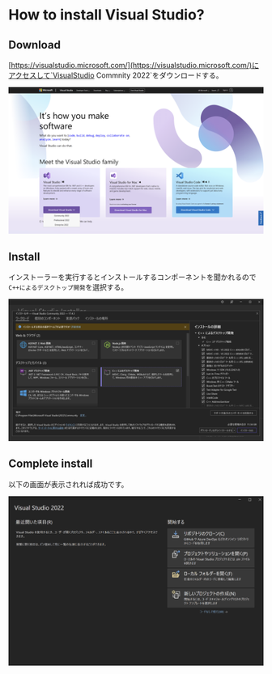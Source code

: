 # How to install Visual Studio?

## Download
[https://visualstudio.microsoft.com/](https://visualstudio.microsoft.com/)にアクセスして`VisualStudio Commnity 2022`をダウンロードする。

![vspage](./images/vspage.png)

## Install
インストーラーを実行するとインストールするコンポーネントを聞かれるので`C++によるデスクトップ開発`を選択する。

![install](./images/install.png)

## Complete install
以下の画面が表示されれば成功です。

![cmp_ins](./images/cmp_install.png)
